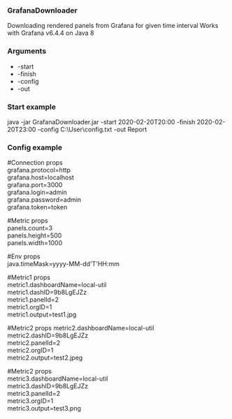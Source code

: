 ### GrafanaDownloader
Downloading rendered panels from Grafana for given time interval
Works with Grafana v6.4.4 on Java 8

### Arguments
* -start
* -finish
* -config
* -out
### Start example
java -jar GrafanaDownloader.jar -start 2020-02-20T20:00 -finish 2020-02-20T23:00 -config C:\User\config.txt -out Report

### Config example
\#Connection props  
grafana.protocol=http  
grafana.host=localhost  
grafana.port=3000  
grafana.login=admin  
grafana.password=admin  
grafana.token=token  
  
\#Metric props  
panels.count=3  
panels.height=500  
panels.width=1000  
  
\#Env props  
java.timeMask=yyyy-MM-dd'T'HH:mm  
  
\#Metric1 props  
metric1.dashboardName=local-util  
metric1.dashID=9b8LgEJZz  
metric1.panelId=2  
metric1.orgID=1  
metric1.output=test1.jpg  
  
\#Metric2 props
metric2.dashboardName=local-util  
metric2.dashID=9b8LgEJZz  
metric2.panelId=2  
metric2.orgID=1  
metric2.output=test2.jpeg  
  
\#Metric2 props  
metric3.dashboardName=local-util  
metric3.dashID=9b8LgEJZz  
metric3.panelId=2  
metric3.orgID=1  
metric3.output=test3.png  